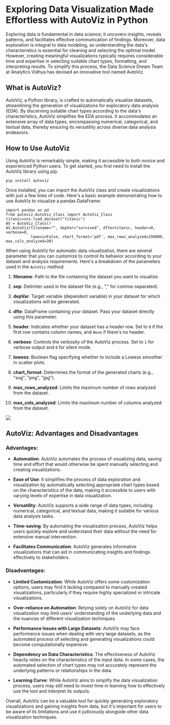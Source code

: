 # Exploring Data Visualization Made Effortless with AutoViz in Python

Exploring data is fundamental in data science; it uncovers insights, reveals patterns, and facilitates effective communication of findings. Moreover, data exploration is integral to data modeling, as understanding the data's characteristics is essential for cleaning and selecting the optimal model. However, creating meaningful visualizations typically requires considerable time and expertise in selecting suitable chart types, formatting, and interpreting results. To simplify this process, the Data Science Dream Team at Analytics Vidhya has devised an innovative tool named AutoViz.

## What is AutoViz?

AutoViz, a Python library, is crafted to automatically visualize datasets, streamlining the generation of visualizations for exploratory data analysis (EDA). By discerning suitable chart types according to the data's characteristics, AutoViz simplifies the EDA process. It accommodates an extensive array of data types, encompassing numerical, categorical, and textual data, thereby ensuring its versatility across diverse data analysis endeavors.

## How to Use AutoViz

Using AutoViz is remarkably simple, making it accessible to both novice and experienced Python users. To get started, you first need to install the AutoViz library using pip:

    pip install autoviz

Once installed, you can import the AutoViz class and create visualizations with just a few lines of code. Here's a basic example demonstrating how to use AutoViz to visualize a pandas DataFrame:

    import pandas as pd
    from autoviz.AutoViz_Class import AutoViz_Class
    titanic=sns.load_dataset("titanic")
    AV = AutoViz_Class()
    AV.AutoViz(filename="", depVar="survived", dfte=titanic, header=0, verbose=0,
               lowess=False, chart_format='pdf', max_rows_analyzed=150000, max_cols_analyzed=30)

When using AutoViz for automatic data visualization, there are several parameter that you can customize to control its behavior according to your dataset and analysis requirements. Here's a breakdown of the parameters used in the `AutoViz` method:

1. **filename**: Path to the file containing the dataset you want to visualize.

2. **sep**: Delimiter used in the dataset file (e.g., "," for comma-separated).

3. **depVar**: Target variable (dependent variable) in your dataset for which visualizations will be generated.

4. **dfte**: DataFrame containing your dataset. Pass your dataset directly using this parameter.

5. **header**: Indicates whether your dataset has a header row. Set to `0` if the first row contains column names, and `None` if there's no header.

6. **verbose**: Controls the verbosity of the AutoViz process. Set to `1` for verbose output and `0` for silent mode.

7. **lowess**: Boolean flag specifying whether to include a Lowess smoother in scatter plots.

8. **chart_format**: Determines the format of the generated charts (e.g., "svg", "png", "jpg").

9. **max_rows_analyzed**: Limits the maximum number of rows analyzed from the dataset.

10. **max_cols_analyzed**: Limits the maximum number of columns analyzed from the dataset.

![](https://github.com/bintangrizqikhairullah/Automated_Exploratory_Data_Analysis_in_Python_using_AutoViz/blob/main/artikel_gif.gif)

## AutoViz: Advantages and Disadvantages

### Advantages:

- **Automation**: AutoViz automates the process of visualizing data, saving time and effort that would otherwise be spent manually selecting and creating visualizations.
  
- **Ease of Use**: It simplifies the process of data exploration and visualization by automatically selecting appropriate chart types based on the characteristics of the data, making it accessible to users with varying levels of expertise in data visualization.

- **Versatility**: AutoViz supports a wide range of data types, including numerical, categorical, and textual data, making it suitable for various data analysis tasks.

- **Time-saving**: By automating the visualization process, AutoViz helps users quickly explore and understand their data without the need for extensive manual intervention.

- **Facilitates Communication**: AutoViz generates informative visualizations that can aid in communicating insights and findings effectively to stakeholders.

### Disadvantages:

- **Limited Customization**: While AutoViz offers some customization options, users may find it lacking compared to manually created visualizations, particularly if they require highly specialized or intricate visualizations.

- **Over-reliance on Automation**: Relying solely on AutoViz for data visualization may limit users' understanding of the underlying data and the nuances of different visualization techniques.

- **Performance Issues with Large Datasets**: AutoViz may face performance issues when dealing with very large datasets, as the automated process of selecting and generating visualizations could become computationally expensive.

- **Dependency on Data Characteristics**: The effectiveness of AutoViz heavily relies on the characteristics of the input data. In some cases, the automated selection of chart types may not accurately represent the underlying patterns or relationships in the data.

- **Learning Curve**: While AutoViz aims to simplify the data visualization process, users may still need to invest time in learning how to effectively use the tool and interpret its outputs.

Overall, AutoViz can be a valuable tool for quickly generating exploratory visualizations and gaining insights from data, but it's important for users to be aware of its limitations and use it judiciously alongside other data visualization techniques.
